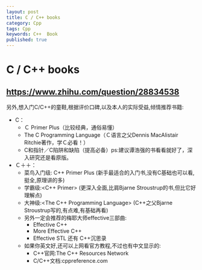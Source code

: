 ```yaml
---
layout: post
title: C / C++ books
category: Cpp
tags: Cpp
keywords: C++  Book
published: true
---
```


# C / C++ books

## <https://www.zhihu.com/question/28834538>

另外,想入门C/C++的童鞋,根据评价口碑,以及本人的实际受益,倾情推荐书籍:
* C：
    * Ｃ Primer Plus（比较经典，通俗易懂）
    * The C Programming Language（Ｃ语言之父Dennis MacAlistair Ritchie著作，学Ｃ必看！）
    * C和指针／C陷阱和缺陷（提高必备）ps:建议谭浩强的书看看就好了，深入研究还是看原版。
* Ｃ＋＋：
    * 菜鸟入门级: C++ Primer Plus (新手最适合的入门书,没有C基础也可以看,挺全,原理讲的多)
    * 学霸级:<C++ Primer> (更深入全面,比肩Bjarne Stroustrup的书,但比它好理解点)
    * 大神级:<The C++ Programming Language> (C++之父Bjarne Stroustrup写的,有点难,有基础再看)
    * 另外一定会推荐的梅耶大师effective三部曲:
        * Effective C++ 
        * More Effective C++
        * Effective STL 还有 C++沉思录
    * 如果你英文好,还可以上网看官方教程,不过也有中文显示的:
        * C++官网:The C++ Resources Network
        * C/C++文档:cppreference.com